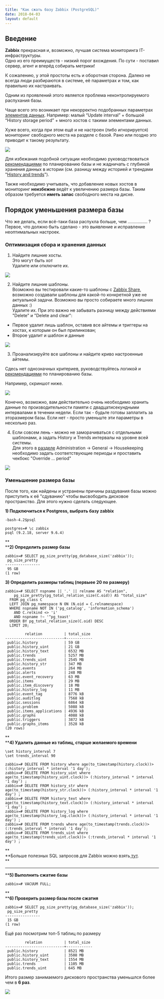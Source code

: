 ```yaml
---
title: "Как сжать базу Zabbix (PostgreSQL)"
date: 2018-04-03
layout: default
---
```


##  Введение

  
**Zabbix** прекрасная и, возможно, лучшая система мониторинга IT-инфраструктуры.  
Одно из его преимуществ - низкий порог вхождения. По сути - поставил сервер, агент и вперёд собирать метрики!  
  
К сожалению, у этой простоты есть и оборотная сторона. Далеко не всегда люди разбираются в системе, её параметрах и том, как правильно их настраивать.  
  
Одним из проявлений этого является проблема неконтролируемого распухания базы.  
  
Чаще всего это возникает при некорректно подобранных параметрах [элементов данных](https://www.zabbix.com/documentation/3.0/manual/config/items/item). Например: малый “Update interval” + большой “History storage period” + много хостов с такими элементами данных.  
  
Хуже всего, когда при этом ещё и не настроен (либо игнорируется) мониторинг свободного места на разделе с базой. Рано или поздно это приводит к такому результату.  
  


  


[![](https://blogger.googleusercontent.com/img/b/R29vZ2xl/AVvXsEiF3kbOlybJGAn1u3tNw8PmCUPpA-d5rajMdx3vsXo12i0Ekw3SDM3zPRMdBhX6RDngdrvpD0CSmqU0FTGWL7xYpwlV9KkCOesBr9rIyaCIrJdwTnzWq7S6Owye1QpA1OyuoqURK_tuNDwf/s640/pgsql+disk+space+usage+1.jpg)](/images/pgsql+disk+space+usage+1.jpg)

  
  
Для избежания подобной ситуации необходимо руководствоваться [рекомендациями](https://www.zabbix.com/documentation/3.0/manual/installation/requirements#database_size "https://www.zabbix.com/documentation/3.0/manual/installation/requirements#database_size") по планированию базы и не жадничать с глубиной хранения данных в истории (см. разницу между историей и трендами "[History and trends](https://www.zabbix.com/documentation/3.0/manual/config/items/history_and_trends)").  
  
Также необходимо учитывать, что добавление новых хостов в мониторинг **неизбежно** ведёт к увеличению размера базы. Таким образом требуется **иметь запас** свободного места на диске.  
  


##  Порядок уменьшения размера базы

  


Что же делать, если всё-таки база распухла больше, чем ................ ?  
Первое, что должно быть сделано - это выявление и исправление неоптимальных настроек.  
  


###  Оптимизация сбора и хранения данных

  


1) Найдите лишние хосты.  
Это могут быть хот  
Удалите или отключите их.  


[![](https://blogger.googleusercontent.com/img/b/R29vZ2xl/AVvXsEimsqaU7ywIV7wnCIFHocRZoPnuqvWpZ4L_pB0JqO3PRewP7sRXFAkx_2I6pFZW_vhTP6ws_bhLo9qPkJ83M1KPRkaWfIJrTIjFJY4UVq-CBeDVDjiM4MtPxDp4l4QwKwiXNN0DT9is5dE7/s400/disable+or+delete+host.jpg)](/images/disable+or+delete+host.jpg)

  
  
2) Найдите лишние шаблоны.  
Возможно вы тестировали какие-то шаблоны с [Zabbix Share](https://share.zabbix.com/), возможно создавали шаблоны для какой-то конкретной уже не актуальной задачи. Возможно вы просто собираете много лишних данных :)  
 Удалите их. При это важно не забывать разницу между действиями "Delete" и "Delete and clear":  
  


  * Первое удалит лишь шаблон, оставив все айтемы и триггеры на хостах, к которым он был прилинкован;
  * Второе удалит и шаблон и данные



[![](https://blogger.googleusercontent.com/img/b/R29vZ2xl/AVvXsEjmjojNBmR8wTbrwqasx8DZIBeMYqIUXewtjJ19eZT_RO_fd8gUpSf8Q4cXMfbSffNJyfhtM-PNiIATfMNpZyMG3JB3tzXRdQgGVD8JDsIPtMUn3J5pxHRsL_ACCQ-lNapIj1uTQrIElJ1o/s400/delete+template.jpg)](/images/delete+template.jpg)

  


3) Проанализируйте все шаблоны и найдите криво настроенные айтемы. 

Сдесь нет однозначных критериев, руководствуйтесь логикой и [рекомендациями](https://www.zabbix.com/documentation/3.0/manual/installation/requirements#database_size "https://www.zabbix.com/documentation/3.0/manual/installation/requirements#database_size") по планированию базы.

  


Например, скриншот ниже.

  


  


[![](https://blogger.googleusercontent.com/img/b/R29vZ2xl/AVvXsEi8Im1TuMKqpQBLuN1vpJP5E6JNdYXMZmoX3FcgzqXka_F1bjdOycAyMfY4QV3IIeh_FdWeed5TOgGXUWkR1wOvhg4eeZyC5EoiOP_kCQw1dytRBmjSLxiKAv7DIgTnQSL5VBjmwk7DyWuJ/s640/bad+template.jpg)](/images/bad+template.jpg)

  
Конечно, возможно, вам действительно очень необходимо хранить данные по производительности памяти с двадцатисекундными интервалами в течении недели. Если так - будьте готовы заплатить за эторазмером базы. Если нет - просто уменьште эти параметры в несколько раз.  
  
4) Если совсем лень - можно не заморачиваться с отдельными шаблонами, а задать History и Trends интервалы на уровне всей системы.  
Для этого в [разделе](https://www.zabbix.com/documentation/3.4/manual/web_interface/frontend_sections/administration/general) Administration -> General -> Housekeeping необходимо задать соответствующие периоды и проставить чекбокс "Override ... period"  
  


[![](/images/override+houskeeping.jpg)](/images/override+houskeeping.jpg)

  


###  Уменьшение размера базы

После того, как найдены и устранены причины раздувания базы можно приступить к её "сдуванию" чтобы высвободить дисковое пространство. Для этого нужно сделать следующее.

  


  


**1) Подключиться к Postgress, выбрать базу zabbix**  

    
    
    -bash-4.2$psql
    
    postgres=# \c zabbix
    psql (9.2.18, server 9.6.4)
    
    
    

**  
****2) Определить размер базы**   

    
    
    zabbix=# SELECT pg_size_pretty(pg_database_size('zabbix'));
     pg_size_pretty
    ----------------
     95 GB
    (1 row)
    
    
    
    
    
    

**3) Определить размеры таблиц (первыее 20 по размеру)**   

    
    
    zabbix=# SELECT nspname || '.' || relname AS "relation",
        pg_size_pretty(pg_total_relation_size(C.oid)) AS "total_size"
      FROM pg_class C
      LEFT JOIN pg_namespace N ON (N.oid = C.relnamespace)
      WHERE nspname NOT IN ('pg_catalog', 'information_schema')
        AND C.relkind <> 'i'
        AND nspname !~ '^pg_toast'
      ORDER BY pg_total_relation_size(C.oid) DESC
      LIMIT 20;
    
             relation          | total_size
    ---------------------------+------------
     public.history            | 59 GB
     public.history_uint       | 21 GB
     public.history_text       | 6532 MB
     public.trends             | 5257 MB
     public.trends_uint        | 2545 MB
     public.history_str        | 347 MB
     public.events             | 264 MB
     public.alerts             | 248 MB
     public.event_recovery     | 63 MB
     public.items              | 29 MB
     public.item_discovery     | 18 MB
     public.history_log        | 11 MB
     public.event_tag          | 8776 kB
     public.auditlog           | 7568 kB
     public.sessions           | 6864 kB
     public.problem            | 5088 kB
     public.items_applications | 4936 kB
     public.graphs             | 4088 kB
     public.triggers           | 3872 kB
     public.graphs_items       | 3528 kB
    (20 rows)
    
    
    

**  
****4) Удалить данные из таблиц, старше желаемого времени**   
  

    
    
    \set history_interval 7
    \set trends_interval 90
    
    zabbix=# DELETE FROM history where age(to_timestamp(history.clock))> (:history_interval * interval '1 day');
    zabbix=# DELETE FROM history_uint where age(to_timestamp(history_uint.clock))> (:history_interval * interval '1 day') ;
    zabbix=# DELETE FROM history_str where age(to_timestamp(history_str.clock))> (:history_interval * interval '1 day') ;
    zabbix=# DELETE FROM history_text where age(to_timestamp(history_text.clock))> (:history_interval * interval '1 day') ;
    zabbix=# DELETE FROM history_log where age(to_timestamp(history_log.clock))> (:history_interval * interval '1 day') ;
    zabbix=# DELETE FROM trends where age(to_timestamp(trends.clock))> (:trends_interval * interval '1 day');
    zabbix=# DELETE FROM trends_uint where age(to_timestamp(trends_uint.clock))> (:trends_interval * interval '1 day') ;

**  
**Больше полезных SQL запросов для Zabbix можно взять[ тут](https://github.com/DeV1L/zabbix-sql).  
**  
****  
****5) Выполнить сжатие базы**   

    
    
    zabbix=# VACUUM FULL;
    
    
    
    

**  
****6) Проверить размер базы после сжатия**   
  

    
    
    zabbix=# SELECT pg_size_pretty(pg_database_size('zabbix'));
     pg_size_pretty
    ----------------
     15 GB
    (1 row)
    
    
    

Ещё раз посмотрим топ-5 таблиц по размеру

  

    
    
             relation          | total_size
    ---------------------------+------------
     public.history            | 8521 MB
     public.history_uint       | 3508 MB
     public.history_text       | 1554 MB
     public.trends             | 1105 MB
     public.trends_uint        | 645 MB
    
    
    
    
    
    

Итого размер занимаемого дискового пространства уменьшлся более чем в **6 раз**.

[![](/images/pgsql+disk+space+usage+2.jpg)](/images/pgsql+disk+space+usage+2.jpg)
    
    
    
